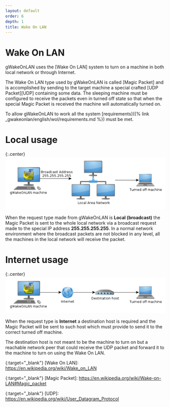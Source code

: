 ```yaml
---
layout: default
order: 6
depth: 1
title: Wake On LAN
---
```

# Wake On LAN

gWakeOnLAN uses the [Wake On LAN] system to turn on a machine in both local
network or through Internet.

The Wake On LAN type used by gWakeOnLAN is called [Magic Packet] and is
accomplished by sending to the target machine a special crafted
[UDP Packet][UDP] containing some data.
The sleeping machine must be configured to receive the packets even in turned
off state so that when the special Magic Packet is received the machine will
automatically turned on.

To allow gWakeOnLAN to work all the system
[requirements]({% link _gwakeonlan/english/wol/requirements.md %})
must be met.

# Local usage

{:.center}
![Local usage](/resources/gwakeonlan/usage/english/local.png)

When the request type made from gWakeOnLAN is **Local (broadcast)** the
Magic Packet is sent to the whole local network via a broadcast request made to
the special IP address **255.255.255.255**.
In a normal network environment where the broadcast packets are not blocked in
any level, all the machines in the local network will receive the packet.

# Internet usage

{:.center}
![Internet usage](/resources/gwakeonlan/usage/english/internet.png)

When the request type is **Internet** a destination host is required and the
Magic Packet will be sent to such host which must provide to send it to the
correct turned off machine.

The destination host is not meant to be the machine to turn on but a reachable
network peer that could receive the UDP packet and forward it to the machine to
turn on using the Wake On LAN.

{:target="_blank"}
[Wake On LAN]: https://en.wikipedia.org/wiki/Wake_on_LAN

{:target="_blank"}
[Magic Packet]: https://en.wikipedia.org/wiki/Wake-on-LAN#Magic_packet

{:target="_blank"}
[UDP]: https://en.wikipedia.org/wiki/User_Datagram_Protocol